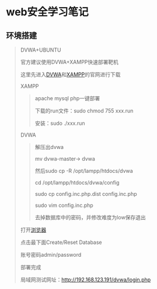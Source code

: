 # web安全学习笔记

## 环境搭建

> DVWA+UBUNTU
>
> 官方建议使用DVWA+XAMPP快速部署靶机
>
> 这里先进入[DVWA](http://www.dvwa.co.uk/)和[XAMPP](https://www.apachefriends.org/index.html)的官网进行下载
>
> XAMPP
>
> > apache mysql php一键部署
> >
> > 下载的run文件：sudo chmod 755 xxx.run
> >
> > 安装：sudo ./xxx.run
>
> DVWA
>
> > 解压出dvwa
> >
> > mv dvwa-master-> dvwa
> >
> > 然后sudo cp -R /opt/lampp/htdocs/dvwa
> >
> > cd /opt/lampp/htdocs/dvwa/config
> >
> > sudo cp config.inc.php.dist  config.inc.php
> >
> >  sudo vim config.inc.php
> >
> > 去掉数据库中的密码，并修改难度为low保存退出
>
> 打开[浏览器](http:127.0.0.1/dvwa/setup.pho)
>
> 点击最下面Create/Reset Database
>
> 账号密码admin/password
>
> 部署完成
>
> 局域网测试网址：http://192.168.123.191/dvwa/login.php

